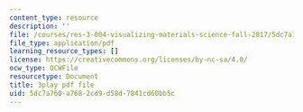```yaml
---
content_type: resource
description: ''
file: /courses/res-3-004-visualizing-materials-science-fall-2017/5dc7a760a7682cd9d58d7841cd60bb5c_pRmUADgEf98.pdf
file_type: application/pdf
learning_resource_types: []
license: https://creativecommons.org/licenses/by-nc-sa/4.0/
ocw_type: OCWFile
resourcetype: Document
title: 3play pdf file
uid: 5dc7a760-a768-2cd9-d58d-7841cd60bb5c
---
```

